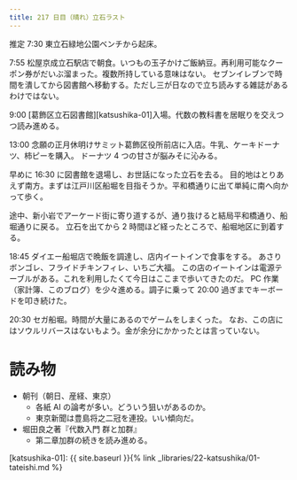 ```yaml
---
title: 217 日目（晴れ）立石ラスト
---
```


推定 7:30 東立石緑地公園ベンチから起床。

7:55 松屋京成立石駅店で朝食。いつもの玉子かけご飯納豆。再利用可能なクーポン券がだいぶ溜まった。複数所持している意味はない。
セブンイレブンで時間を潰してから図書館へ移動する。ただし三が日なので立ち読みする雑誌があるわけではない。

9:00 [葛飾区立石図書館][katsushika-01]入場。代数の教科書を居眠りを交えつつ読み進める。

13:00 念願の正月休明けサミット葛飾区役所前店に入店。牛乳、ケーキドーナツ、柿ピーを購入。
ドーナツ 4 つの甘さが脳みそに沁みる。

早めに 16:30 に図書館を退場し、お世話になった立石を去る。
目的地はとりあえず南方。まずは江戸川区船堀を目指そうか。平和橋通りに出て単純に南へ向かって歩く。

途中、新小岩でアーケード街に寄り道するが、通り抜けると結局平和橋通り、船堀通りに戻る。
立石を出てから 2 時間ほど経ったところで、船堀地区に到着する。

18:45 ダイエー船堀店で晩飯を調達し、店内イートインで食事をする。
あさりボンゴレ、フライドチキンフィレ、いちご大福。
この店のイートインは電源テーブルがある。これを利用したくて今日はここまで歩いてきたのだ。
PC 作業（家計簿、このブログ）を少々進める。調子に乗って 20:00 過ぎまでキーボードを叩き続けた。

20:30 セガ船堀。時間が大量にあるのでゲームをしまくった。
なお、この店にはソウルリバースはないもよう。金が余分にかかったとは言っていない。

# 読み物

* 朝刊（朝日、産経、東京）
  * 各紙 AI の論考が多い。どういう狙いがあるのか。
  * 東京新聞は豊島将之二冠を連投。いい傾向だ。
* 堀田良之著『代数入門 群と加群』
  * 第二章加群の続きを読み進める。

[katsushika-01]: {{ site.baseurl }}{% link _libraries/22-katsushika/01-tateishi.md %}
